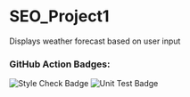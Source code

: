 # SEO_Project1

Displays weather forecast based on user input

### GitHub Action Badges:
![[Style Check Badge](https://github.com/github/docs/actions/workflows/main.yml/badge.svg)](https://github.com/sonialiao/SEO_Project1/actions/workflows/stylecheck.yaml/badge.svg)
![[Unit Test Badge](https://github.com/sonialiao/SEO_Project1/actions/workflows/unittest.yaml/badge.svg)](https://github.com/sonialiao/SEO_Project1/actions/workflows/unittest.yaml/badge.svg)
